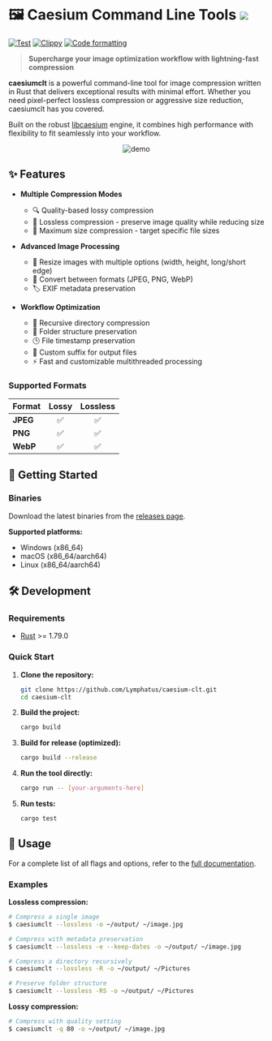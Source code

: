 # 🖼️ Caesium Command Line Tools [![](https://img.shields.io/static/v1?label=Sponsor&message=%E2%9D%A4&logo=GitHub&color=%23fe8e86)](https://github.com/sponsors/Lymphatus)

[![Test](https://github.com/Lymphatus/caesium-clt/workflows/Test/badge.svg)](https://github.com/Lymphatus/caesium-clt/actions?query=workflow%3ATest)
[![Clippy](https://github.com/Lymphatus/caesium-clt/actions/workflows/clippy.yml/badge.svg)](https://github.com/Lymphatus/caesium-clt/actions/workflows/clippy.yml)
[![Code formatting](https://github.com/Lymphatus/caesium-clt/actions/workflows/fmt.yml/badge.svg)](https://github.com/Lymphatus/caesium-clt/actions/workflows/fmt.yml)

> **Supercharge your image optimization workflow with lightning-fast compression**

**caesiumclt** is a powerful command-line tool for image compression written in Rust that delivers exceptional results with minimal effort. Whether you need pixel-perfect lossless compression or aggressive size reduction, caesiumclt has you covered.

Built on the robust [libcaesium](https://github.com/Lymphatus/libcaesium) engine, it combines high performance with flexibility to fit seamlessly into your workflow.

<p align="center">
    <img alt="demo" src="https://github.com/user-attachments/assets/675d9a49-55cb-42d7-b435-de39b6917315">
</p>

## ✨ Features

- **Multiple Compression Modes**
  - 🔍 Quality-based lossy compression
  - 💎 Lossless compression - preserve image quality while reducing size
  - 📏 Maximum size compression - target specific file sizes

- **Advanced Image Processing**
  - 📐 Resize images with multiple options (width, height, long/short edge)
  - 🔄 Convert between formats (JPEG, PNG, WebP)
  - 🏷️ EXIF metadata preservation

- **Workflow Optimization**
  - 📁 Recursive directory compression
  - 🌳 Folder structure preservation
  - 🕒 File timestamp preservation
  - 📝 Custom suffix for output files
  - ⚡ Fast and customizable multithreaded processing

### Supported Formats

| Format   | Lossy | Lossless |
|----------|:-----:|:--------:|
| **JPEG** |   ✅   |    ✅     |
| **PNG**  |   ✅   |    ✅     |
| **WebP** |   ✅   |    ✅     |

## 🚀 Getting Started

### Binaries

Download the latest binaries from the [releases page](https://github.com/Lymphatus/caesium-clt/releases).

**Supported platforms:**
- Windows (x86_64)
- macOS (x86_64/aarch64)
- Linux (x86_64/aarch64)

## 🛠️ Development

### Requirements

* [Rust](https://www.rust-lang.org/tools/install) >= 1.79.0

### Quick Start

1. **Clone the repository:**
   ```bash
   git clone https://github.com/Lymphatus/caesium-clt.git
   cd caesium-clt
   ```

2. **Build the project:**
   ```bash
   cargo build
   ```

3. **Build for release (optimized):**
   ```bash
   cargo build --release
   ```

4. **Run the tool directly:**
   ```bash
   cargo run -- [your-arguments-here]
   ```

5. **Run tests:**
   ```bash
   cargo test
   ```

## 📖 Usage

For a complete list of all flags and options, refer to the [full documentation](docs/USAGE.md).

### Examples

**Lossless compression:**
```bash
# Compress a single image
$ caesiumclt --lossless -o ~/output/ ~/image.jpg

# Compress with metadata preservation
$ caesiumclt --lossless -e --keep-dates -o ~/output/ ~/image.jpg

# Compress a directory recursively
$ caesiumclt --lossless -R -o ~/output/ ~/Pictures

# Preserve folder structure
$ caesiumclt --lossless -RS -o ~/output/ ~/Pictures
```

**Lossy compression:**
```bash
# Compress with quality setting
$ caesiumclt -q 80 -o ~/output/ ~/image.jpg
```
